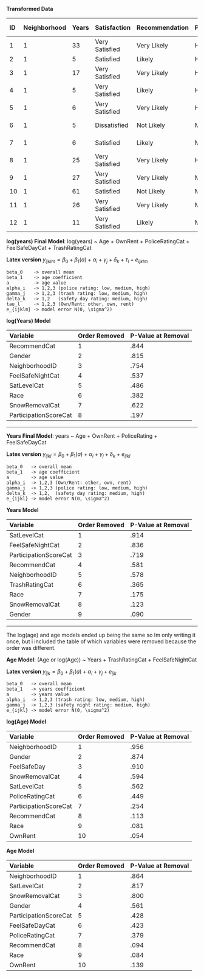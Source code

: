 **Transformed Data**

| ID | Neighborhood | Years | Satisfaction   | Recommendation | Participation | Police Rating | Fire Rating | EMS Rating | Trash Rating | Snow Remova | Safety Day | Safety Night | Own/Rent | Age             | Gender                 | Race                   |
|:---|:-------------|:------|:---------------|:---------------|:--------------|:--------------|:------------|:-----------|:-------------|:------------|:-----------|:-------------|:---------|:----------------|:-----------------------|:-----------------------|
| 1  | 1            | 33    | Very Satisfied | Very Likely    | High          | Medium        | High        | High       | High         | High        | High       | High         | Rent     | 33              | Female                 | Caucasian/White        |
| 2  | 1            | 5     | Satisfied      | Likely         | High          | Medium        | High        | High       | High         | Low         | High       | Low          | Rent     | 59              | Female                 |                        |
| 3  | 1            | 17    | Very Satisfied | Very Likely    | High          | High          | High        | High       | High         | High        | High       | Own          | 62       | Female          | Caucasian/White        |                        |
| 4  | 1            | 5     | Very Satisfied | Likely         | High          | High          | High        | High       | High         | High        | High       | High         | Rent     | 50              | Black/African American |                        |
| 5  | 1            | 6     | Very Satisfied | Very Likely    | High          | High          | High        | High       | High         | High        | High       | High         | Rent     | 57              | Female                 | Black/African American |
| 6  | 1            | 5     | Dissatisfied   | Not Likely     | Medium        | Medium        | Medium      | Medium     | High         | High        | Low        | Low          | Other    | 74              | Female                 | Black/African American |
| 7  | 1            | 6     | Satisfied      | Likely         | Medium        | High          | High        | High       | High         | Medium      | High       | High         | Rent     | 43              | Male                   | Black/African American |
| 8  | 1            | 25    | Very Satisfied | Very Likely    | High          | High          | High        | High       | High         | High        | High       | Own          | 51       | Female          | Caucasian/White        |                        |
| 9  | 1            | 27    | Very Satisfied | Very Likely    | Medium        | High          | High        | High       | High         | Medium      | High       | High         | Own      | 53              | Male                   | Caucasian/White        |
| 10 | 1            | 61    | Satisfied      | Not Likely     | Medium        | High          | High        | Medium     | High         | High        | Own        | 80           | Male     | Caucasian/White |                        |                        |
| 11 | 1            | 26    | Very Satisfied | Very Likely    | Medium        | High          | High        | High       | Low          | High        | High       | Own          | 48       | Female          |                        |                        |
| 12 | 1            | 11    | Very Satisfied | Likely         | Medium        | High          | High        | High       | High         | High        | High       | High         | Own      | 74              | Male                   |                        |



**log(years) Final Model**: log(years) ~ Age + OwnRent + PoliceRatingCat + FeelSafeDayCat + TrashRatingCat

**Latex version**
$y_{ijklm} = \beta_0 + \beta_1(a) + \alpha_i + \gamma_j + \delta_k + \tau_l + e_{ijklm}$

```
beta_0    -> overall mean
beta_1    -> age coefficient
a         -> age value
alpha_i   -> 1,2,3 (police rating: low, medium, high)
gamma_j   -> 1,2,3 (trash rating: low, medium, high)
delta_k   -> 1,2   (safety day rating: medium, high)
tau_l     -> 1,2,3 (Own/Rent: other, own, rent)
e_{ijklm} -> model error N(0, \sigma^2)
```

**log(Years) Model**

| Variable              | Order Removed | P-Value at Removal |
|:----------------------|:--------------|:-------------------|
| RecommendCat          | 1             | .844               |
| Gender                | 2             | .815               |
| NeighborhoodID        | 3             | .754               |
| FeelSafeNightCat      | 4             | .537               |
| SatLevelCat           | 5             | .486               |
| Race                  | 6             | .382               |
| SnowRemovalCat        | 7             | .622               |
| ParticipationScoreCat | 8             | .197               |



-----------------------------------------------------------

**Years Final Model**: years ~ Age + OwnRent + PoliceRating + FeelSafeDayCat

**Latex version**
$y_{ijkl} = \beta_0 + \beta_1(a) + \alpha_i + \gamma_j + \delta_k + e_{ijkl}$

```
beta_0   -> overall mean
beta_1   -> age coefficient
a        -> age value
alpha_i  -> 1,2,3 (Own/Rent: other, own, rent)
gamma_j  -> 1,2,3 (police rating: low, medium, high)
delta_k  -> 1,2,  (safety day rating: medium, high)
e_{ijkl} -> model error N(0, \sigma^2)
```

**Years Model**

| Variable              | Order Removed | P-Value at Removal |
|:----------------------|:--------------|:-------------------|
| SatLevelCat           | 1             | .914               |
| FeelSafeNightCat      | 2             | .836               |
| ParticipationScoreCat | 3             | .719               |
| RecommendCat          | 4             | .581               |
| NeighborhoodID        | 5             | .578               |
| TrashRatingCat        | 6             | .365               |
| Race                  | 7             | .175               |
| SnowRemovalCat        | 8             | .123               |
| Gender                | 9             | .090               |




-----------------------------------------------------------

The log(age) and age models ended up being the same so Im only writing it once, but i included the table of which variables were removed because the order was different.

**Age Model**: (Age or log(Age)) ~ Years + TrashRatingCat + FeelSafeNightCat


**Latex version**
$y_{ijk} = \beta_0 + \beta_1(a) + \alpha_i + \gamma_j + e_{ijk}$

```
beta_0   -> overall mean
beta_1   -> years coefficient
a        -> years value
alpha_i  -> 1,2,3 (trash rating: low, medium, high)
gamma_j  -> 1,2,3 (safety night rating: medium, high)
e_{ijkl} -> model error N(0, \sigma^2)
```

**log(Age) Model**

| Variable              | Order Removed | P-Value at Removal |
|:----------------------|:--------------|:-------------------|
| NeighborhoodID        | 1             | .956               |
| Gender                | 2             | .874               |
| FeelSafeDay           | 3             | .910               |
| SnowRemovalCat        | 4             | .594               |
| SatLevelCat           | 5             | .562               |
| PoliceRatingCat       | 6             | .449               |
| ParticipationScoreCat | 7             | .254               |
| RecommendCat          | 8             | .113               |
| Race                  | 9             | .081               |
| OwnRent               | 10            | .054               |

**Age Model**

| Variable              | Order Removed | P-Value at Removal |
|:----------------------|:--------------|:-------------------|
| NeighborhoodID        | 1             | .864               |
| SatLevelCat           | 2             | .817               |
| SnowRemovalCat        | 3             | .800               |
| Gender                | 4             | .561               |
| ParticipationScoreCat | 5             | .428               |
| FeelSafeDayCat        | 6             | .423               |
| PoliceRatingCat       | 7             | .379               |
| RecommendCat          | 8             | .094               |
| Race                  | 9             | .084               |
| OwnRent               | 10            | .139               |
